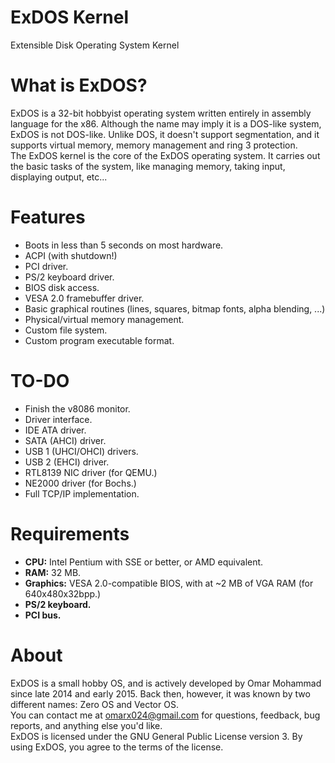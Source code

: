 ExDOS Kernel
============
Extensible Disk Operating System Kernel

What is ExDOS?
==============
ExDOS is a 32-bit hobbyist operating system written entirely in assembly language for the x86. Although the name may imply it is a DOS-like system, ExDOS is not DOS-like. Unlike DOS, it doesn't support segmentation, and it supports virtual memory, memory management and ring 3 protection.  
The ExDOS kernel is the core of the ExDOS operating system. It carries out the basic tasks of the system, like managing memory, taking input, displaying output, etc...

Features
========
- Boots in less than 5 seconds on most hardware.
- ACPI (with shutdown!)
- PCI driver.
- PS/2 keyboard driver.
- BIOS disk access.
- VESA 2.0 framebuffer driver.
- Basic graphical routines (lines, squares, bitmap fonts, alpha blending, ...)
- Physical/virtual memory management.
- Custom file system.
- Custom program executable format.

TO-DO
=====
- Finish the v8086 monitor.
- Driver interface.
- IDE ATA driver.
- SATA (AHCI) driver.
- USB 1 (UHCI/OHCI) drivers.
- USB 2 (EHCI) driver.
- RTL8139 NIC driver (for QEMU.)
- NE2000 driver (for Bochs.)
- Full TCP/IP implementation.

Requirements
============
- **CPU:** Intel Pentium with SSE or better, or AMD equivalent.
- **RAM:** 32 MB.
- **Graphics:** VESA 2.0-compatible BIOS, with at ~2 MB of VGA RAM (for 640x480x32bpp.)
- **PS/2 keyboard.**
- **PCI bus.**

About
=====
ExDOS is a small hobby OS, and is actively developed by Omar Mohammad since late 2014 and early 2015. Back then, however, it was known by two different names: Zero OS and Vector OS.  
You can contact me at omarx024@gmail.com for questions, feedback, bug reports, and anything else you'd like.  
ExDOS is licensed under the GNU General Public License version 3. By using ExDOS, you agree to the terms of the license.
